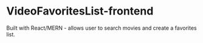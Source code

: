# VideoFavoritesList-frontend
Built with React/MERN - allows user to search movies and create a favorites list.
